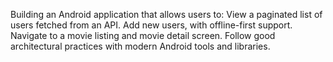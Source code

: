 Building an Android application that allows users to: 
View a paginated list of users fetched from an API. 
Add new users, with offline-first support. 
Navigate to a movie listing and movie detail screen. 
Follow good architectural practices with modern Android tools and libraries. 

